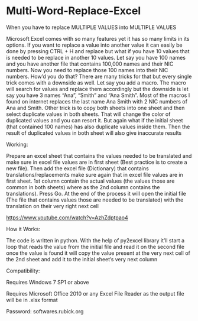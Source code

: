 # Multi-Word-Replace-Excel

When you have to replace MULTIPLE VALUES into MULTIPLE VALUES

Microsoft Excel comes with so many features yet it has so many limits in its options. If you want to replace a value into another value it can easily be done by pressing CTRL + H and replace but what if you have 10 values that is needed to be replace in another 10 values. Let say you have 100 names and you have another file that contains 100,000 names and their NIC numbers. Now you need to replace those 100 names into their NIC numbers. How’d you do that?
There are many tricks for that but every single trick comes with a downside as well. Let say you add a macro. The macro will search for values and replace them accordingly but the downside is let say you have 3 names “Ana”, “Smith” and “Ana Smith”. Most of the macros I found on internet replaces the last name Ana Smith with 2 NIC numbers of Ana and Smith.
Other trick is to copy both sheets into one sheet and then select duplicate values in both sheets. That will change the color of duplicated values and you can resort it. But again what if the initial sheet (that contained 100 names) has also duplicate values inside them. Then the result of duplicated values in both sheet will also give inaccurate results

Working:

Prepare an excel sheet that contains the values needed to be translated and make sure in excel file values are in first sheet (Best practice is to create a new file). Then add the excel file (Dictionary) that contains translations/replacements make sure again that in excel file values are in first sheet. 1st column contain the actual values (the values those are common in both sheets) where as the 2nd column contains the translations). Press Go.
At the end of the process it will open the initial file (The file that contains values those are needed to be translated) with the translation on their very right next cell

https://www.youtube.com/watch?v=AzhZdptpao4

How it Works:

The code is written in python. With the help of py2excel library it’ll start a loop that reads the value from the initial file and read it on the second file once the value is found it will copy the value present at the very next cell of the 2nd sheet and add it to the initial sheet’s very next column

Compatibility:

Requires Windows 7 SP1 or above

Requires Microsoft Office 2010 or any Excel File Reader as the output file will be in .xlsx format

Password: softwares.rubick.org
